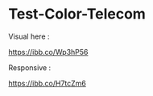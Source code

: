 # Test-Color-Telecom
Visual here :

 https://ibb.co/Wp3hP56
 
 Responsive :
 
 https://ibb.co/H7tcZm6
